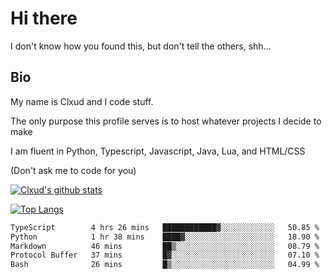 

# Hi there
I don't know how you found this, but don't tell the others, shh...

## Bio
My name is Clxud and I code stuff.

The only purpose this profile serves is to host whatever projects I decide to make

I am fluent in Python, Typescript, Javascript, Java, Lua, and HTML/CSS



(Don't ask me to code for you)

[![Clxud's github stats](https://github-readme-stats.vercel.app/api?username=cloudwithax&count_private=true&theme=dark&show_icons=true)](https://github.com/anuraghazra/github-readme-stats) 

[![Top Langs](https://github-readme-stats.vercel.app/api/top-langs/?username=cloudwithax&theme=dark)](https://github.com/anuraghazra/github-readme-stats)

<!--START_SECTION:waka-->

```txt
TypeScript        4 hrs 26 mins   ████████████▓░░░░░░░░░░░░   50.85 %
Python            1 hr 38 mins    ████▓░░░░░░░░░░░░░░░░░░░░   18.90 %
Markdown          46 mins         ██▒░░░░░░░░░░░░░░░░░░░░░░   08.79 %
Protocol Buffer   37 mins         █▓░░░░░░░░░░░░░░░░░░░░░░░   07.10 %
Bash              26 mins         █▒░░░░░░░░░░░░░░░░░░░░░░░   04.99 %
```

<!--END_SECTION:waka-->







